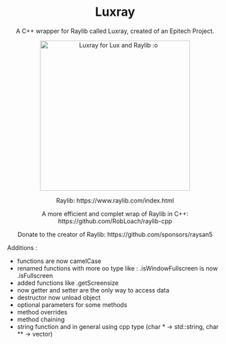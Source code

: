 <h1 align="center">Luxray</h1>
<p align="center">
  A C++ wrapper for Raylib called Luxray, created of an Epitech Project.
</p>

<p align="center">
  <img src="https://i.pinimg.com/originals/6d/db/41/6ddb4145a7a1bc3ff3cd5c6bf7ee9097.jpg" width="350" title="Luxray for Lux and Raylib :o">
</p>

<p align="center">
  Raylib: https://www.raylib.com/index.html
</p>

<p align="center">
  A more efficient and complet wrap of Raylib in C++: https://github.com/RobLoach/raylib-cpp
</p>

<p align="center">
  Donate to the creator of Raylib: https://github.com/sponsors/raysan5
</p>

Additions :

- functions are now camelCase
- renamed functions with more oo type like : .isWindowFullscreen is now .isFullscreen
- added functions like .getScreensize
- now getter and setter are the only way to access data
- destructor now unload object
- optional parameters for some methods
- method overrides
- method chaining
- string function and in general using cpp type (char * -> std::string, char ** -> vector)
